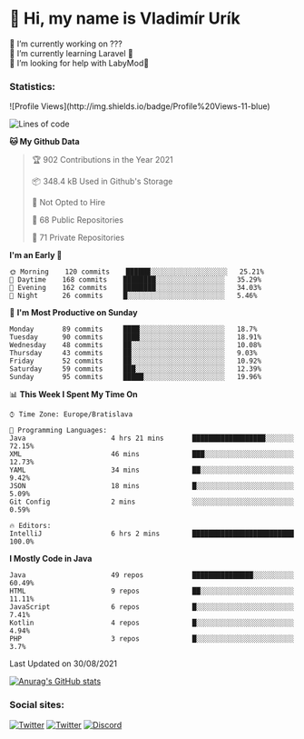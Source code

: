 <h1> 👋 Hi, my name is Vladimír Urík</h1>
<p>
 🔭 I’m currently working on ???<br>
 🌱 I’m currently learning Laravel 💙<br>
 🤔 I’m looking for help with LabyMod💝<br>
</p>
<h3>Statistics:</h3>
<!--START_SECTION:waka-->
![Profile Views](http://img.shields.io/badge/Profile%20Views-11-blue)

![Lines of code](https://img.shields.io/badge/From%20Hello%20World%20I%27ve%20Written-4.0%20million%20lines%20of%20code-blue)

**🐱 My Github Data** 

> 🏆 902 Contributions in the Year 2021
 > 
> 📦 348.4 kB Used in Github's Storage 
 > 
> 🚫 Not Opted to Hire
 > 
> 📜 68 Public Repositories 
 > 
> 🔑 71 Private Repositories  
 > 
**I'm an Early 🐤** 

```text
🌞 Morning    120 commits    ██████░░░░░░░░░░░░░░░░░░░   25.21% 
🌆 Daytime    168 commits    ████████░░░░░░░░░░░░░░░░░   35.29% 
🌃 Evening    162 commits    ████████░░░░░░░░░░░░░░░░░   34.03% 
🌙 Night      26 commits     █░░░░░░░░░░░░░░░░░░░░░░░░   5.46%

```
📅 **I'm Most Productive on Sunday** 

```text
Monday       89 commits     ████░░░░░░░░░░░░░░░░░░░░░   18.7% 
Tuesday      90 commits     ████░░░░░░░░░░░░░░░░░░░░░   18.91% 
Wednesday    48 commits     ██░░░░░░░░░░░░░░░░░░░░░░░   10.08% 
Thursday     43 commits     ██░░░░░░░░░░░░░░░░░░░░░░░   9.03% 
Friday       52 commits     ██░░░░░░░░░░░░░░░░░░░░░░░   10.92% 
Saturday     59 commits     ███░░░░░░░░░░░░░░░░░░░░░░   12.39% 
Sunday       95 commits     █████░░░░░░░░░░░░░░░░░░░░   19.96%

```


📊 **This Week I Spent My Time On** 

```text
⌚︎ Time Zone: Europe/Bratislava

💬 Programming Languages: 
Java                     4 hrs 21 mins       ██████████████████░░░░░░░   72.15% 
XML                      46 mins             ███░░░░░░░░░░░░░░░░░░░░░░   12.73% 
YAML                     34 mins             ██░░░░░░░░░░░░░░░░░░░░░░░   9.42% 
JSON                     18 mins             █░░░░░░░░░░░░░░░░░░░░░░░░   5.09% 
Git Config               2 mins              ░░░░░░░░░░░░░░░░░░░░░░░░░   0.59%

🔥 Editors: 
IntelliJ                 6 hrs 2 mins        █████████████████████████   100.0%

```

**I Mostly Code in Java** 

```text
Java                     49 repos            ███████████████░░░░░░░░░░   60.49% 
HTML                     9 repos             ██░░░░░░░░░░░░░░░░░░░░░░░   11.11% 
JavaScript               6 repos             █░░░░░░░░░░░░░░░░░░░░░░░░   7.41% 
Kotlin                   4 repos             █░░░░░░░░░░░░░░░░░░░░░░░░   4.94% 
PHP                      3 repos             █░░░░░░░░░░░░░░░░░░░░░░░░   3.7%

```



 Last Updated on 30/08/2021
<!--END_SECTION:waka-->

[![Anurag's GitHub stats](https://github-readme-stats.vercel.app/api?username=vladimir-urik)](https://github.com/anuraghazra/github-readme-stats)

<h3>Social sites:</h3>
<p><a href="https://twitter.com/GGGEDR" target="_blank"><img alt="Twitter" src="https://img.shields.io/badge/twitter-%231DA1F2.svg?&style=for-the-badge&logo=twitter&logoColor=white" /></a> <a href="https://www.reddit.com/user/GGGEDR" target="_blank"><img alt="Twitter" src="https://img.shields.io/badge/reddit-%23FE6262.svg?&style=for-the-badge&logo=reddit&logoColor=white" /></a> <a href="https://discord.com/users/535708984959827978" target="_blank"><img alt="Discord" src="https://img.shields.io/badge/discord-%235865f2.svg?&style=for-the-badge&logo=discord&logoColor=white" />
</p>
